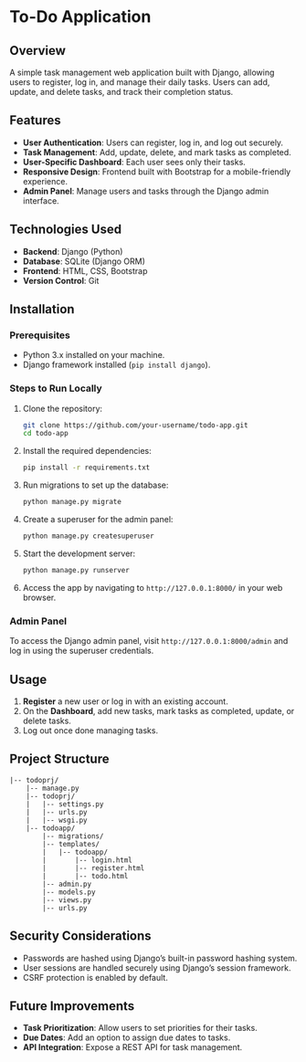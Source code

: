 # To-Do Application

## Overview
A simple task management web application built with Django, allowing users to register, log in, and manage their daily tasks. Users can add, update, and delete tasks, and track their completion status.

## Features
- **User Authentication**: Users can register, log in, and log out securely.
- **Task Management**: Add, update, delete, and mark tasks as completed.
- **User-Specific Dashboard**: Each user sees only their tasks.
- **Responsive Design**: Frontend built with Bootstrap for a mobile-friendly experience.
- **Admin Panel**: Manage users and tasks through the Django admin interface.

## Technologies Used
- **Backend**: Django (Python)
- **Database**: SQLite (Django ORM)
- **Frontend**: HTML, CSS, Bootstrap
- **Version Control**: Git

## Installation

### Prerequisites
- Python 3.x installed on your machine.
- Django framework installed (`pip install django`).

### Steps to Run Locally

1. Clone the repository:
    ```bash
    git clone https://github.com/your-username/todo-app.git
    cd todo-app
    ```

2. Install the required dependencies:
    ```bash
    pip install -r requirements.txt
    ```

3. Run migrations to set up the database:
    ```bash
    python manage.py migrate
    ```

4. Create a superuser for the admin panel:
    ```bash
    python manage.py createsuperuser
    ```

5. Start the development server:
    ```bash
    python manage.py runserver
    ```

6. Access the app by navigating to `http://127.0.0.1:8000/` in your web browser.

### Admin Panel
To access the Django admin panel, visit `http://127.0.0.1:8000/admin` and log in using the superuser credentials.

## Usage

1. **Register** a new user or log in with an existing account.
2. On the **Dashboard**, add new tasks, mark tasks as completed, update, or delete tasks.
3. Log out once done managing tasks.

## Project Structure
```
|-- todoprj/
    |-- manage.py
    |-- todoprj/
    |   |-- settings.py
    |   |-- urls.py
    |   |-- wsgi.py
    |-- todoapp/
        |-- migrations/
        |-- templates/
        |   |-- todoapp/
        |       |-- login.html
        |       |-- register.html
        |       |-- todo.html
        |-- admin.py
        |-- models.py
        |-- views.py
        |-- urls.py
```

## Security Considerations
- Passwords are hashed using Django’s built-in password hashing system.
- User sessions are handled securely using Django’s session framework.
- CSRF protection is enabled by default.

## Future Improvements
- **Task Prioritization**: Allow users to set priorities for their tasks.
- **Due Dates**: Add an option to assign due dates to tasks.
- **API Integration**: Expose a REST API for task management.
